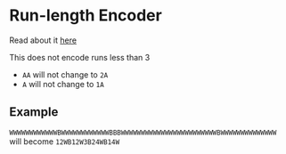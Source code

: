 # Run-length Encoder

Read about it [here](https://en.wikipedia.org/wiki/Run-length_encoding)

This does not encode runs less than 3

- `AA` will not change to `2A`
- `A` will not change to `1A`

Example
------
`WWWWWWWWWWWWBWWWWWWWWWWWWBBBWWWWWWWWWWWWWWWWWWWWWWWWBWWWWWWWWWWWWWW`
will become
`12WB12W3B24WB14W`

